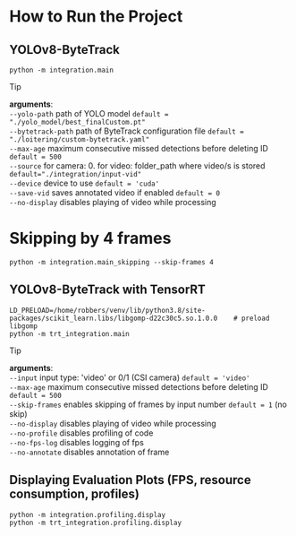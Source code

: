 # How to Run the Project

## YOLOv8-ByteTrack
```
python -m integration.main
```
> [!TIP]
**arguments**: <br/>
`--yolo-path`       path of YOLO model `default = "./yolo_model/best_finalCustom.pt"`  <br/>
`--bytetrack-path`  path of ByteTrack configuration file `default = "./loitering/custom-bytetrack.yaml"` <br/>
`--max-age`         maximum consecutive missed detections before deleting ID `default = 500` <br/>
`--source`          for camera: 0. for video: folder_path where video/s is stored `default="./integration/input-vid"` <br/>
`--device`          device to use `default = 'cuda'`<br/>
`--save-vid`        saves annotated video if enabled `default = 0` <br/>
`--no-display`      disables playing of video while processing <br/>

# Skipping by 4 frames
```
python -m integration.main_skipping --skip-frames 4
```

## YOLOv8-ByteTrack with TensorRT
```
LD_PRELOAD=/home/robbers/venv/lib/python3.8/site-packages/scikit_learn.libs/libgomp-d22c30c5.so.1.0.0    # preload libgomp
python -m trt_integration.main
```
> [!TIP]
**arguments**: <br/>
`--input`        input type: 'video' or 0/1 (CSI camera) `default = 'video'` <br/>
`--max-age`      maximum consecutive missed detections before deleting ID `default = 500` <br/>
`--skip-frames`  enables skipping of frames by input number `default = 1` (no skip) <br/>
`--no-display`   disables playing of video while processing <br/>
`--no-profile`   disables profiling of code <br/>
`--no-fps-log`   disables logging of fps <br/>
`--no-annotate`  disables annotation of frame <br/>

## Displaying Evaluation Plots (FPS, resource consumption, profiles)
```
python -m integration.profiling.display
python -m trt_integration.profiling.display
```
